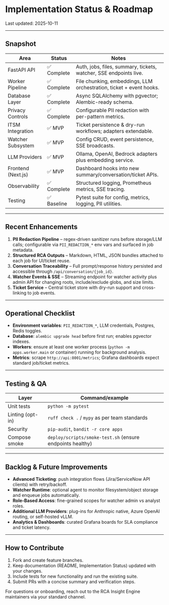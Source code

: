 # Implementation Status & Roadmap

Last updated: 2025-10-11

---

## Snapshot

| Area                  | Status        | Notes                                                                 |
|-----------------------|---------------|-----------------------------------------------------------------------|
| FastAPI API           | ✅ Complete   | Auth, jobs, files, summary, tickets, watcher, SSE endpoints live.     |
| Worker Pipeline       | ✅ Complete   | File chunking, embeddings, LLM orchestration, ticket + event hooks.   |
| Database Layer        | ✅ Complete   | Async SQLAlchemy with pgvector; Alembic-ready schema.                 |
| Privacy Controls      | ✅ Complete   | Configurable PII redaction with per-pattern metrics.                  |
| ITSM Integration      | ✅ MVP        | Ticket persistence & dry-run workflows; adapters extendable.          |
| Watcher Subsystem     | ✅ MVP        | Config CRUD, event persistence, SSE broadcasts.                       |
| LLM Providers         | ✅ MVP        | Ollama, OpenAI, Bedrock adapters plus embedding service.              |
| Frontend (Next.js)    | ✅ MVP        | Dashboard hooks into new summary/conversation/ticket APIs.            |
| Observability         | ✅ Complete   | Structured logging, Prometheus metrics, SSE tracing.                  |
| Testing               | ✅ Baseline   | Pytest suite for config, metrics, logging, PII utilities.             |

---

## Recent Enhancements

1. **PII Redaction Pipeline** – regex-driven sanitizer runs before storage/LLM calls; configurable via `PII_REDACTION_*` env vars and surfaced in job metadata.
2. **Structured RCA Outputs** – Markdown, HTML, JSON bundles attached to each job for UI/ticket reuse.
3. **Conversation Traceability** – Full prompt/response history persisted and accessible through `/api/conversation/{job_id}`.
4. **Watcher Events & SSE** – Streaming endpoint for watcher activity plus admin API for changing roots, include/exclude globs, and size limits.
5. **Ticket Service** – Central ticket store with dry-run support and cross-linking to job events.

---

## Operational Checklist

- **Environment variables**: `PII_REDACTION_*`, LLM credentials, Postgres, Redis toggles.
- **Database**: `alembic upgrade head` before first run; enables pgvector indexes.
- **Workers**: ensure at least one worker process (`python -m apps.worker.main` or container) running for background analysis.
- **Metrics**: scrape `http://api:8001/metrics`; Grafana dashboards expect standard job/ticket metrics.

---

## Testing & QA

| Layer            | Command/example                                             |
|------------------|-------------------------------------------------------------|
| Unit tests       | `python -m pytest`                                          |
| Linting (opt-in) | `ruff check .` / `mypy` as per team standards               |
| Security         | `pip-audit`, `bandit -r core apps`                          |
| Compose smoke    | `deploy/scripts/smoke-test.sh` (ensure endpoints healthy)   |

---

## Backlog & Future Improvements

- **Advanced Ticketing**: push integration flows (Jira/ServiceNow API clients) with retry/backoff.
- **Watcher Runtime**: optional agent to monitor filesystem/object storage and enqueue jobs automatically.
- **Role-Based Access**: fine-grained scopes for watcher admin vs analyst roles.
- **Additional LLM Providers**: plug-ins for Anthropic native, Azure OpenAI routing, or self-hosted vLLM.
- **Analytics & Dashboards**: curated Grafana boards for SLA compliance and ticket latency.

---

## How to Contribute

1. Fork and create feature branches.
2. Keep documentation (README, Implementation Status) updated with your changes.
3. Include tests for new functionality and run the existing suite.
4. Submit PRs with a concise summary and verification steps.

For questions or onboarding, reach out to the RCA Insight Engine maintainers via your standard channel.
